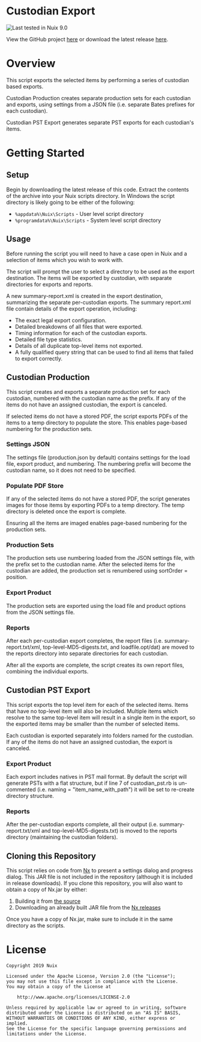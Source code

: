 Custodian Export
==============

![Last tested in Nuix 9.0](https://img.shields.io/badge/Nuix-9.0-green.svg)

View the GitHub project [here](https://github.com/Nuix/Custodian-Export) or download the latest release [here](https://github.com/Nuix/Custodian-Export/releases).

# Overview

This script exports the selected items by performing a series of custodian based exports.

Custodian Production creates separate production sets for each custodian and exports, using settings from a JSON file (i.e. separate Bates prefixes for each custodian).

Custodian PST Export generates separate PST exports for each custodian's items.

# Getting Started

## Setup

Begin by downloading the latest release of this code.  Extract the contents of the archive into your Nuix scripts directory.  In Windows the script directory is likely going to be either of the following:

- `%appdata%\Nuix\Scripts` - User level script directory
- `%programdata%\Nuix\Scripts` - System level script directory

## Usage

Before running the script you will need to have a case open in Nuix and a selection of items which you wish to work with.

The script will prompt the user to select a directory to be used as the export destination. The items will be exported by custodian, with separate directories for exports and reports.

A new summary-report.xml is created in the export destination, summarizing the separate per-custodian exports. The summary report.xml file contain details of the export operation, including:
- The exact legal export configuration.
- Detailed breakdowns of all files that were exported.
- Timing information for each of the custodian exports.
- Detailed file type statistics.
- Details of all duplicate top-level items not exported.
- A fully qualified query string that can be used to find all items that failed to export correctly.

## Custodian Production

This script creates and exports a separate production set for each custodian, numbered with the custodian name as the prefix. If any of the items do not have an assigned custodian, the export is canceled.

If selected items do not have a stored PDF, the script exports PDFs of the items to a temp directory to populate the store. This enables page-based numbering for the production sets.

### Settings JSON

The settings file (production.json by default) contains settings for the load file, export product, and numbering. The numbering prefix will become the custodian name, so it does not need to be specified.

### Populate PDF Store

If any of the selected items do not have a stored PDF, the script generates images for those items by exporting PDFs to a temp directory. The temp directory is deleted once the export is complete.

Ensuring all the items are imaged enables page-based numbering for the production sets.

### Production Sets

The production sets use numbering loaded from the JSON settings file, with the prefix set to the custodian name. After the selected items for the custodian are added, the production set is renumbered using sortOrder = position.

### Export Product

The production sets are exported using the load file and product options from the JSON settings file.

### Reports

After each per-custodian export completes, the report files (i.e. summary-report.txt/xml, top-level-MD5-digests.txt, and loadfile.opt/dat) are moved to the reports directory into separate directories for each custodian.

After all the exports are complete, the script creates its own report files, combining the individual exports.

## Custodian PST Export

This script exports the top level item for each of the selected items. Items that have no top-level item will also be included. Multiple items which resolve to the same top-level item will result in a single item in the export, so the exported items may be smaller than the number of selected items.

Each custodian is exported separately into folders named for the custodian. If any of the items do not have an assigned custodian, the export is canceled.

### Export Product

Each export includes natives in PST mail format. By default the script will generate PSTs with a flat structure, but if line 7 of custodian_pst.rb is un-commented (i.e. naming = "item_name_with_path") it will be set to re-create directory structure.

### Reports

After the per-custodian exports complete, all their output (i.e. summary-report.txt/xml and top-level-MD5-digests.txt) is moved to the reports directory (maintaining the custodian folders).

## Cloning this Repository

This script relies on code from [Nx](https://github.com/Nuix/Nx) to present a settings dialog and progress dialog.  This JAR file is not included in the repository (although it is included in release downloads).  If you clone this repository, you will also want to obtain a copy of Nx.jar by either:
1. Building it from [the source](https://github.com/Nuix/Nx)
2. Downloading an already built JAR file from the [Nx releases](https://github.com/Nuix/Nx/releases)

Once you have a copy of Nx.jar, make sure to include it in the same directory as the scripts.

# License

```
Copyright 2019 Nuix

Licensed under the Apache License, Version 2.0 (the "License");
you may not use this file except in compliance with the License.
You may obtain a copy of the License at

    http://www.apache.org/licenses/LICENSE-2.0

Unless required by applicable law or agreed to in writing, software
distributed under the License is distributed on an "AS IS" BASIS,
WITHOUT WARRANTIES OR CONDITIONS OF ANY KIND, either express or implied.
See the License for the specific language governing permissions and
limitations under the License.
```
